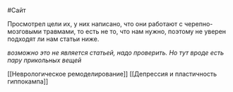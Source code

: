#Сайт

Просмотрел цели их, у них написано, что они работают с черепно-мозговыми травмами, то есть не то, что нам нужно, поэтому не уверен подходят ли нам статьи ниже.

*возможно это не является статьей, надо проверить. Но тут вроде есть пару прикольных вещей*

[[Неврологическое ремоделирование]]
[[Депрессия и пластичность гиппокампа]]
